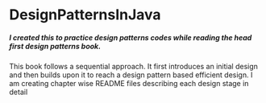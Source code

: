 # DesignPatternsInJava

##### I created this to practice design patterns codes while reading the head first design patterns book.

This book follows a sequential approach. It first introduces an initial design and then builds upon it to reach a design pattern based efficient design. I am creating chapter wise README files describing each design stage in detail
